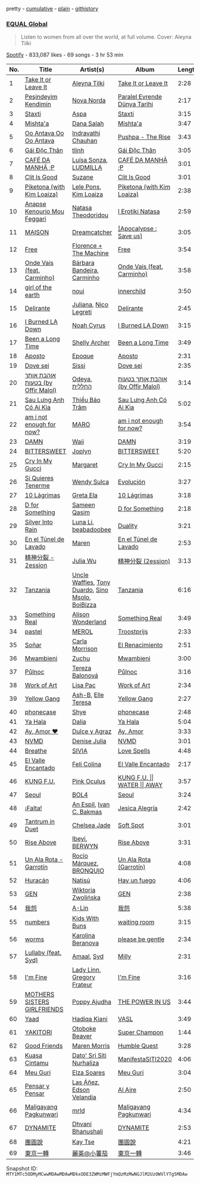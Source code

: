 pretty - [cumulative](/playlists/cumulative/37i9dQZF1DWU8quswnFt3c.md) - [plain](/playlists/plain/37i9dQZF1DWU8quswnFt3c) - [githistory](https://github.githistory.xyz/mackorone/spotify-playlist-archive/blob/main/playlists/plain/37i9dQZF1DWU8quswnFt3c)

### [EQUAL Global ](https://open.spotify.com/playlist/37i9dQZF1DWU8quswnFt3c)

> Listen to women from all over the world, at full volume\. Cover: Aleyna Tilki

[Spotify](https://open.spotify.com/user/spotify) - 833,087 likes - 69 songs - 3 hr 53 min

| No. | Title | Artist(s) | Album | Length |
|---|---|---|---|---|
| 1 | [Take It or Leave It](https://open.spotify.com/track/1M65QIDUGHX5iccsPZ83hd) | [Aleyna Tilki](https://open.spotify.com/artist/4ckLjJztj53Ifid7WHweBn) | [Take It or Leave It](https://open.spotify.com/album/1UPZDcfjJ7M6fQTJkFNxUe) | 2:28 |
| 2 | [Peşindeyim Kendimin](https://open.spotify.com/track/5VLHGDE89KEep4jP2BObIL) | [Nova Norda](https://open.spotify.com/artist/0A5AyLcMXZRmLE7i2maS0R) | [Paralel Evrende Dünya Tarihi](https://open.spotify.com/album/1ZbvCC3eho3J20iwjSaIBv) | 2:17 |
| 3 | [Staxti](https://open.spotify.com/track/4JjDL9sz3rSXw21M6jxpKc) | [Aspa](https://open.spotify.com/artist/1dxuhrh05CDzJtEc9qEc3N) | [Staxti](https://open.spotify.com/album/61zuHp0O4Yg56XHAzNwp7s) | 3:15 |
| 4 | [Mishta'a](https://open.spotify.com/track/4w2hGIB38EBnf4l0y8Y1UE) | [Dana Salah](https://open.spotify.com/artist/7nQVHZnQGjMyc1HSOQW7GZ) | [Mishta'a](https://open.spotify.com/album/2JX4flVTuPELhry4HCPu1I) | 3:47 |
| 5 | [Oo Antava Oo Oo Antava](https://open.spotify.com/track/3szxldqiYs7nkvtmooRod8) | [Indravathi Chauhan](https://open.spotify.com/artist/1cNcHeOmjm7yKUYWhrmjMM) | [Pushpa \- The Rise](https://open.spotify.com/album/4tXcR4YBqi96HgZlMCBY7v) | 3:43 |
| 6 | [Gái Độc Thân](https://open.spotify.com/track/2klsSb2iTfgDh95Ak9uWY2) | [tlinh](https://open.spotify.com/artist/3diftVOq7aEIebXKkC34oR) | [Gái Độc Thân](https://open.spotify.com/album/4gDgccYkth0VxOc4m5IpIJ) | 3:05 |
| 7 | [CAFÉ DA MANHÃ ;P](https://open.spotify.com/track/38elgIhd4uAawIUAA0fG99) | [Luísa Sonza](https://open.spotify.com/artist/4PzYKhC14sTJNEr0dzoo0d), [LUDMILLA](https://open.spotify.com/artist/3CDoRporvSjdzTrm99a3gi) | [CAFÉ DA MANHÃ ;P](https://open.spotify.com/album/5GLvWI68rAJXKVmGfdV2Eu) | 3:01 |
| 8 | [Clit Is Good](https://open.spotify.com/track/162VxrGfWcY4uE0LW6jbeQ) | [Suzane](https://open.spotify.com/artist/00CTomLgA78xvwEwL0woWx) | [Clit Is Good](https://open.spotify.com/album/1MzcGJruvNRVX49q5ZR9wt) | 3:01 |
| 9 | [Piketona \(with Kim Loaiza\)](https://open.spotify.com/track/0MBbWL85frwcC7hKCQm4r7) | [Lele Pons](https://open.spotify.com/artist/6i3DxIlAqnDkwELLw4aVrx), [Kim Loaiza](https://open.spotify.com/artist/1QivQCLVipV61DiQiyV14A) | [Piketona \(with Kim Loaiza\)](https://open.spotify.com/album/4JWW3H1HSUA5beQdZ8oj8K) | 2:38 |
| 10 | [Anapse Kenourio Mou Feggari](https://open.spotify.com/track/0zLGL3PXPpAcGrvoynJiTg) | [Natasa Theodoridou](https://open.spotify.com/artist/4hw4chBwI0fvJltPiQxPPD) | [I Erotiki Natasa](https://open.spotify.com/album/7FKytWWNv7NnHCZe7B7KfM) | 2:59 |
| 11 | [MAISON](https://open.spotify.com/track/1fdlTXD7obDyqOpx96BEL9) | [Dreamcatcher](https://open.spotify.com/artist/5V1qsQHdXNm4ZEZHWvFnqQ) | [\[Apocalypse : Save us\]](https://open.spotify.com/album/1ONjVRtxAqiTivu0EiEBm5) | 3:05 |
| 12 | [Free](https://open.spotify.com/track/6k7vblX4M4TgEjPt6jLoHZ) | [Florence + The Machine](https://open.spotify.com/artist/1moxjboGR7GNWYIMWsRjgG) | [Free](https://open.spotify.com/album/1P2IeydghXZHVulSJLtReQ) | 3:54 |
| 13 | [Onde Vais \(feat\. Carminho\)](https://open.spotify.com/track/4xigvdbvlzxJIIZGIg6eGT) | [Bárbara Bandeira](https://open.spotify.com/artist/4zhMand4AowXuUz4VpGiTJ), [Carminho](https://open.spotify.com/artist/6I1r8xKn6bCeionvZVdzdR) | [Onde Vais \(feat\. Carminho\)](https://open.spotify.com/album/2qUlkECr3lYwfkWSSTtr16) | 3:58 |
| 14 | [girl of the earth](https://open.spotify.com/track/4yLWk1DIcgBihCDFD7MshU) | [noui](https://open.spotify.com/artist/3NNLu9Wli3fbZW22xzN08B) | [innerchild](https://open.spotify.com/album/72jZtqNaiAbUmcU5OqVgp9) | 3:50 |
| 15 | [Delirante](https://open.spotify.com/track/3xQ8jCXftSa4l2gZvIegHw) | [Juliana](https://open.spotify.com/artist/5Mc6124m8waYCvdYLyM8CY), [Nico Legreti](https://open.spotify.com/artist/0DqqjwKWuQhMcvHKrkY0ii) | [Delirante](https://open.spotify.com/album/618JrLJV9iCiUQp0u50yF1) | 2:45 |
| 16 | [I Burned LA Down](https://open.spotify.com/track/34Mg7rSCT7nRsf1kVCAvgz) | [Noah Cyrus](https://open.spotify.com/artist/55fhWPvDiMpLnE4ZzNXZyW) | [I Burned LA Down](https://open.spotify.com/album/71EPoeTo5QAlsr2OWCRNhM) | 3:15 |
| 17 | [Been a Long Time](https://open.spotify.com/track/0PmO0FsV2W20X3c10O4tWz) | [Shelly Archer](https://open.spotify.com/artist/30bKK8WANSnIYZJ4Yt7OhM) | [Been a Long Time](https://open.spotify.com/album/0VLeRZC4agTKBMryZPgPYr) | 3:49 |
| 18 | [Aposto](https://open.spotify.com/track/3KA9IQQuAumlMXg0GxWdKg) | [Epoque](https://open.spotify.com/artist/5xNhapdkr2QQJoAkK9h67k) | [Aposto](https://open.spotify.com/album/1hHnzj2rQ4boFeXBLROIXO) | 2:31 |
| 19 | [Dove sei](https://open.spotify.com/track/0Czudqo4LIAy2AfZ4uK6a0) | [Sissi](https://open.spotify.com/artist/6P7jNZ4DCs766yu5td601i) | [Dove sei](https://open.spotify.com/album/2HmKrbe6XvrJcIqBQQQvB3) | 2:35 |
| 20 | [אוהבת אותך בטעות \(by Offir Malol\)](https://open.spotify.com/track/1NneXyJaESKMfLPqKwiUsT) | [Odeya](https://open.spotify.com/artist/28jEBK1RysfSUBHFofFflA), [החללית](https://open.spotify.com/artist/0ZzM7T5Fehplt4gyE2PdXc) | [אוהבת אותך בטעות \(by Offir Malol\)](https://open.spotify.com/album/0MVpQ2fxXSM43JtPxQBYI3) | 3:14 |
| 21 | [Sau Lưng Anh Có Ai Kìa](https://open.spotify.com/track/0IojBwrFi0lwPW1eE3BNdU) | [Thiều Bảo Trâm](https://open.spotify.com/artist/6RUfMGubOnHT1p3nfeXpBl) | [Sau Lưng Anh Có Ai Kìa](https://open.spotify.com/album/36Dvo2mP3FZEERwagzc0YB) | 5:02 |
| 22 | [am i not enough for now?](https://open.spotify.com/track/3WLaizg8lVLa2JCMbtVseD) | [MARO](https://open.spotify.com/artist/3NP4jJcW3R6qO6rbtnH0wn) | [am i not enough for now?](https://open.spotify.com/album/3Oowpwv5xOA7SjxqQCL47e) | 3:54 |
| 23 | [DAMN](https://open.spotify.com/track/2uLQt24HvFA9dhmx2mbz3K) | [Waii](https://open.spotify.com/artist/2RMcYn32IFfN1FQdpUArrC) | [DAMN](https://open.spotify.com/album/5pJkggCtP22LI2KIMdkeGC) | 3:19 |
| 24 | [BITTERSWEET](https://open.spotify.com/track/5zUGWJBqTMamOeL58dMuRR) | [Joplyn](https://open.spotify.com/artist/32Jt1AK733JbFR82hEZ0Ih) | [BITTERSWEET](https://open.spotify.com/album/6r9fQoaWItkUCVUJTCOFaq) | 5:20 |
| 25 | [Cry In My Gucci](https://open.spotify.com/track/2Yw9sVYyChYVRt6srhnBgI) | [Margaret](https://open.spotify.com/artist/6aGmKxXoKrSdovRUn8MBhZ) | [Cry In My Gucci](https://open.spotify.com/album/6GF3pedB8XHRjDijXE47LB) | 2:15 |
| 26 | [Si Quieres Tenerme](https://open.spotify.com/track/5aOYQ6P64bDwlsld671J7Z) | [Wendy Sulca](https://open.spotify.com/artist/3LY2cnBt6jqLEdJco5NBE2) | [Evolución](https://open.spotify.com/album/4b9k435jzvtWVZ9OSM3QGA) | 3:27 |
| 27 | [10 Lágrimas](https://open.spotify.com/track/1Q4kIUJC6FMudx4jHoqMvi) | [Greta Ela](https://open.spotify.com/artist/5c8L3nGznkMGwbmyMKVIl8) | [10 Lágrimas](https://open.spotify.com/album/3bLEQfCe9Y6HSWmDyG591u) | 3:18 |
| 28 | [D for Something](https://open.spotify.com/track/4l1mUk6XftMVXlmNOoP1RO) | [Sameen Qasim](https://open.spotify.com/artist/1TuZ9m2yr7qMmiovlOVS9O) | [D for Something](https://open.spotify.com/album/4G10kiMizgCFhpoJ7n5m4Y) | 2:18 |
| 29 | [Silver Into Rain](https://open.spotify.com/track/6YP6K5XpZMIJ7WwQr2Wa6h) | [Luna Li](https://open.spotify.com/artist/4ZAk3yVJdtf1CFnTiG08U3), [beabadoobee](https://open.spotify.com/artist/35l9BRT7MXmM8bv2WDQiyB) | [Duality](https://open.spotify.com/album/2T2LSGT5K9mw9miI1CQB5B) | 3:21 |
| 30 | [En el Túnel de Lavado](https://open.spotify.com/track/3BWzuRqg7c9pIP0YannCIm) | [Maren](https://open.spotify.com/artist/1dQFUUeoS0srP2hNrmzj5L) | [En el Túnel de Lavado](https://open.spotify.com/album/5VScXeCIYm8HYJ0XuVEkKZ) | 2:53 |
| 31 | [精神分裂 \- 2ession](https://open.spotify.com/track/2M8yaD6d5qre8PYaFUJwn3) | [Julia Wu](https://open.spotify.com/artist/7pSH4sO2lXAxFKF6MkwORv) | [精神分裂 \(2ession\)](https://open.spotify.com/album/1jRk97nNPA0DBFiiVEJ3Mz) | 3:13 |
| 32 | [Tanzania](https://open.spotify.com/track/5z6oqX6l6kTSPB9gSRnLzE) | [Uncle Waffles](https://open.spotify.com/artist/68McnNC9twEtiynOAJRRgZ), [Tony Duardo](https://open.spotify.com/artist/6qF0eiWwQF073J1MuVFs5z), [Sino Msolo](https://open.spotify.com/artist/5zvuXUYTvZczhbPG9HZRYI), [BoiBizza](https://open.spotify.com/artist/1eEtFWkyKW60yUyVwvAeuR) | [Tanzania](https://open.spotify.com/album/3line3IHxaBqcjloHs4ZKN) | 6:16 |
| 33 | [Something Real](https://open.spotify.com/track/2CDA3hjjG6o8CwrEsRBFjn) | [Alison Wonderland](https://open.spotify.com/artist/11gWrKZMBsGQWmobv3oNfW) | [Something Real](https://open.spotify.com/album/2UDAM6b2FOsuHyhdNSRCrT) | 3:49 |
| 34 | [pastel](https://open.spotify.com/track/56s8JFwrhgj32R8YczxcBW) | [MEROL](https://open.spotify.com/artist/7J41Q5hdwuBgyVo7zGhPhO) | [Troostprijs](https://open.spotify.com/album/67TUHvg9bK7tNGxSYycWSY) | 2:33 |
| 35 | [Soñar](https://open.spotify.com/track/0xAjMZsjioUYPUa2pkXtS6) | [Carla Morrison](https://open.spotify.com/artist/0XK6kT7xcZAlcYrNjOgzJe) | [El Renacimiento](https://open.spotify.com/album/7zQtZ4vMqrLoXe0pWxAExt) | 2:51 |
| 36 | [Mwambieni](https://open.spotify.com/track/0RHpqRNqC51Jb3BFvRjhB9) | [Zuchu](https://open.spotify.com/artist/6LzSS8yBk2YQpAvQxzOu0M) | [Mwambieni](https://open.spotify.com/album/5KWJSzOB7rysi3VT90lTAJ) | 3:00 |
| 37 | [Půlnoc](https://open.spotify.com/track/4A9L4HX1otUuiE6ZX1eJuu) | [Tereza Balonová](https://open.spotify.com/artist/1kEe7RHajwXs74RkMIbAhq) | [Půlnoc](https://open.spotify.com/album/4khu0PnlvU5K2hN1ZgdOvr) | 3:16 |
| 38 | [Work of Art](https://open.spotify.com/track/65mvMMYQgJetzR6D3VwMR6) | [Lisa Pac](https://open.spotify.com/artist/2S0EVJD6SOdp3uHsSkZObE) | [Work of Art](https://open.spotify.com/album/6u2ggPA0Bt1WMaPoEVsraV) | 2:34 |
| 39 | [Yellow Gang](https://open.spotify.com/track/5QBrOei7ufS1YKeDCj1z2g) | [Ash\-B](https://open.spotify.com/artist/78l5b6jXVHHTrRCzSx1ku4), [Elle Teresa](https://open.spotify.com/artist/3eP3EbQEnina3kh1UTNvbj) | [Yellow Gang](https://open.spotify.com/album/5GbM16ZUU3LKQrJpwXnAPH) | 2:27 |
| 40 | [phonecase](https://open.spotify.com/track/4Onk8ZymFGVPE5c9nXIdBv) | [Shye](https://open.spotify.com/artist/1aqEk77J220IxgnGsgEz9T) | [phonecase](https://open.spotify.com/album/6Y08ATR8X7ZTZNai1hCn0X) | 2:48 |
| 41 | [Ya Hala](https://open.spotify.com/track/4u7De1AMztuLzjVwZFdcXr) | [Dalia](https://open.spotify.com/artist/3UYi1C1wbSZq4OXbaTdMZD) | [Ya Hala](https://open.spotify.com/album/1sHmK0R4eKbi56B3B0ejw8) | 5:04 |
| 42 | [Ay, Amor ♥︎](https://open.spotify.com/track/1ZgKtZeMCBkT8inB4HKAtS) | [Dulce y Agraz](https://open.spotify.com/artist/5cD6bctPV8wtKpO4o8ZtTQ) | [Ay, Amor](https://open.spotify.com/album/5XjIM5OdxYD9EfxxfGRvvk) | 3:33 |
| 43 | [NVMD](https://open.spotify.com/track/48thhc20aBJZ2Vbn2lkXiM) | [Denise Julia](https://open.spotify.com/artist/3L1qgTsUqavkiygkIKfWJD) | [NVMD](https://open.spotify.com/album/25gTYGgwhn8Qnid5U0hOkQ) | 3:01 |
| 44 | [Breathe](https://open.spotify.com/track/2xfkQdyrGoYhJ0tUzQtYFu) | [SIVIA](https://open.spotify.com/artist/21PaJ7FN5NCb7BNVA3KTuy) | [Love Spells](https://open.spotify.com/album/1GsyZsL36CyQudjro5BLvF) | 4:48 |
| 45 | [El Valle Encantado](https://open.spotify.com/track/2nHMuo3mqEOePjLlIz1PhQ) | [Feli Colina](https://open.spotify.com/artist/4EmjPNMuvvKSEAyx7ibGrs) | [El Valle Encantado](https://open.spotify.com/album/7zpoL3fDPFbGYB7XdbSl1S) | 2:17 |
| 46 | [KUNG F.U.](https://open.spotify.com/track/70Ef2lCn5SMykjhWlyhyUy) | [Pink Oculus](https://open.spotify.com/artist/0Fgve0HNaQEPK4xupHohzg) | [KUNG F.U\. \|\| WATER \|\| AWAY](https://open.spotify.com/album/1oJOfKe9g7wVwWxXeVtWUR) | 3:57 |
| 47 | [Seoul](https://open.spotify.com/track/4b9LMCUaw55QajVRfrfPyS) | [BOL4](https://open.spotify.com/artist/4k5fFEYgkWYrYvtOK3zVBl) | [Seoul](https://open.spotify.com/album/6tLZvqqoWszgPagzzNNQQF) | 3:24 |
| 48 | [¡Falta!](https://open.spotify.com/track/2RvK4GS1RoAtFImYinow1Z) | [An Espil](https://open.spotify.com/artist/0GEBrC42d3MZT2LpDPh2qt), [Ivan C\. Bakmas](https://open.spotify.com/artist/7e28cikzCdfdAXTOdHPC1R) | [Jesica Alegría](https://open.spotify.com/album/2UXcnZ1VHKmIOlPvZvi3lm) | 2:42 |
| 49 | [Tantrum in Duet](https://open.spotify.com/track/65vCQzEiKYIU9Uox7RwS4E) | [Chelsea Jade](https://open.spotify.com/artist/5K0BVchFxmuKBw7DojGSQO) | [Soft Spot](https://open.spotify.com/album/6A1RyV1mKJszJbk0WfZOrX) | 3:01 |
| 50 | [Rise Above](https://open.spotify.com/track/2awJtKR0fIJ7hF0AiHKIId) | [Ibeyi](https://open.spotify.com/artist/5Q8NEHGX70m1kkojbtm8wa), [BERWYN](https://open.spotify.com/artist/5zatdvej2AxogC5pbu2msR) | [Rise Above](https://open.spotify.com/album/0c3eTAudZ7QZh0a8OQvK61) | 3:31 |
| 51 | [Un Ala Rota \- Garrotín](https://open.spotify.com/track/0djuQX5nr699N1Ht4K0pXN) | [Rocío Márquez](https://open.spotify.com/artist/0s5dS3eWWnruwMMtgn7pgQ), [BRONQUIO](https://open.spotify.com/artist/5ChiL2aAGunqF9P4m3giP1) | [Un Ala Rota \(Garrotín\)](https://open.spotify.com/album/5QSAwutUFgOHm3GojNgslj) | 4:08 |
| 52 | [Huracán](https://open.spotify.com/track/4qy9nfsqwcRIUCHt61Fms9) | [Natisú](https://open.spotify.com/artist/7BzSI3dTllADHzoJ2crQov) | [Hay un fuego](https://open.spotify.com/album/63ZcAWqpRxNFHsFfxyE67V) | 4:06 |
| 53 | [GEN](https://open.spotify.com/track/2SQtEwz7gLybXPbrekmv2G) | [Wiktoria Zwolińska](https://open.spotify.com/artist/1Dyn3KxMNqGRpIEeXekqhf) | [GEN](https://open.spotify.com/album/0vqpmFUe2js5qYQIXtcYIa) | 2:38 |
| 54 | [我怨](https://open.spotify.com/track/5AXPd43PkgVAp9ezRbfp9H) | [A\-Lin](https://open.spotify.com/artist/28gf2piFx6cAKOMIwcky5a) | [我怨](https://open.spotify.com/album/2pubZInn0m4l00rM4Azlm8) | 5:38 |
| 55 | [numbers](https://open.spotify.com/track/4ubJTB6JKhtrq51OBgOHK0) | [Kids With Buns](https://open.spotify.com/artist/1HF3WeoXOBYHlVkLn20lXz) | [waiting room](https://open.spotify.com/album/7sXwDGZWiZwA7jkR6Y0HhR) | 3:15 |
| 56 | [worms](https://open.spotify.com/track/2gZPnIg5c7lZ5EcPgIqMLB) | [Karolina Beranova](https://open.spotify.com/artist/7qDwporWq9dPHjhV87Mb6W) | [please be gentle](https://open.spotify.com/album/1WQ8GV87JXh1SY5ulROxOr) | 2:34 |
| 57 | [Lullaby \(feat\. Syd\)](https://open.spotify.com/track/56cPHHY51YpcD4OwU42GS3) | [Amaal](https://open.spotify.com/artist/785y6F5AHHafGaFaRdpMtz), [Syd](https://open.spotify.com/artist/3jk39CGeaaSO3FPKNx1RUx) | [Milly](https://open.spotify.com/album/0ybPRt9okiivYSRzyyv1Yd) | 2:31 |
| 58 | [I'm Fine](https://open.spotify.com/track/0W3j9A9m5yEGTUFUbBvFkU) | [Lady Linn](https://open.spotify.com/artist/7lG8Ngp13005VC7O8dD7QL), [Gregory Frateur](https://open.spotify.com/artist/5sUjGBrrqR1rj8nxGdsFjs) | [I'm Fine](https://open.spotify.com/album/6YDf5NX0id2pMQp9kF3VA6) | 3:16 |
| 59 | [MOTHERS SISTERS GIRLFRIENDS](https://open.spotify.com/track/1ky8mlXv9lG3FEfAxZ5P1n) | [Poppy Ajudha](https://open.spotify.com/artist/6oPQiSj92N4mk5jXLtX1bl) | [THE POWER IN US](https://open.spotify.com/album/7qiwCfOn9JFpVZ1Q8qD6Vc) | 3:44 |
| 60 | [Yaad](https://open.spotify.com/track/3Em07uMHjkd5Y5vqmUdKse) | [Hadiqa Kiani](https://open.spotify.com/artist/24X1z32aFn59XU4P9Vh9gP) | [VASL](https://open.spotify.com/album/6OAH2QoJXw1yE4N7sH7v3W) | 3:49 |
| 61 | [YAKITORI](https://open.spotify.com/track/2KLZ5Q7BthNOqAezv9VdkF) | [Otoboke Beaver](https://open.spotify.com/artist/0HutkALC7kq2L8b9bnZUkq) | [Super Champon](https://open.spotify.com/album/5jMq8144QUTyhsSOAh8cTS) | 1:44 |
| 62 | [Good Friends](https://open.spotify.com/track/5HVc3YeNKDFomPhXBKE90U) | [Maren Morris](https://open.spotify.com/artist/6WY7D3jk8zTrHtmkqqo5GI) | [Humble Quest](https://open.spotify.com/album/3BEDHGAd2zJh5dUL4dbmiw) | 3:28 |
| 63 | [Kuasa Cintamu](https://open.spotify.com/track/4Qu9ZfvwA4IqjUz0xh7fDr) | [Dato' Sri Siti Nurhaliza](https://open.spotify.com/artist/5d0bxRte3J74ZXyEGRL8uU) | [ManifestaSITI2020](https://open.spotify.com/album/5iQRgamyWPUpuhQG98X8t9) | 4:06 |
| 64 | [Meu Guri](https://open.spotify.com/track/7v55rfDU0GdYkfcqGF77ks) | [Elza Soares](https://open.spotify.com/artist/4cn4gMq0KXORHeYA45PcBi) | [Meu Guri](https://open.spotify.com/album/7DDRi1Dqg5EdB5pZgHc9zR) | 3:04 |
| 65 | [Pensar y Pensar](https://open.spotify.com/track/5dGCSge6nXElKrngOV5iG2) | [Las Áñez](https://open.spotify.com/artist/1j2LXEgnuKC1ghy9ioDxl9), [Edson Velandia](https://open.spotify.com/artist/3ljnYB3ODjEMEJgdHUPMPi) | [Al Aire](https://open.spotify.com/album/1jWr1TWCS1BiTQeSiiIZh2) | 2:50 |
| 66 | [Maligayang Pagkunwari](https://open.spotify.com/track/11s7b3qNczlmVO0LT3PPte) | [mrld](https://open.spotify.com/artist/31fsDbpNPKe346urriO4ma) | [Maligayang Pagkunwari](https://open.spotify.com/album/0NqV5yJbP7ngiQPY91J9dj) | 4:34 |
| 67 | [DYNAMITE](https://open.spotify.com/track/7MOXP0ZdRqWUTYz44BpsHY) | [Dhvani Bhanushali](https://open.spotify.com/artist/1OPqAyxsQc8mcRmoNBAnVk) | [DYNAMITE](https://open.spotify.com/album/34PiZyEGOyoXAe0HE1N2al) | 2:53 |
| 68 | [團圓說](https://open.spotify.com/track/1hSO2gFy57hFzDzQzDDiei) | [Kay Tse](https://open.spotify.com/artist/6XtWdWAC7rNqXwbs8hGqP9) | [團圓說](https://open.spotify.com/album/1x04K2Hc3MLci681Q6XTws) | 4:21 |
| 69 | [東京一轉](https://open.spotify.com/track/3nqgEI17nKvQgSWTZZqS1z) | [麗英@小薯茄](https://open.spotify.com/artist/0Ikg5QGqfXvrtaSosMFruS) | [東京一轉](https://open.spotify.com/album/6TPewpYFnJSHsoC2PUMDh0) | 3:46 |

Snapshot ID: `MTY1MTc5ODMyMCwwMDAwMDAwMDkxODE3ZWMzMWFjYmQzMzMwNGJlM2UzOWVlYTg5MDAw`
